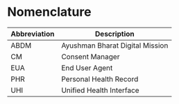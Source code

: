 # Nomenclature

| Abbreviation | Description                                        |
| --           | --                                                 |
| ABDM          | Ayushman Bharat Digital Mission                             |
| CM          | Consent Manager                             |
| EUA          | End User Agent                             |
| PHR          | Personal Health Record                             |
| UHI         | Unified Health Interface    |
